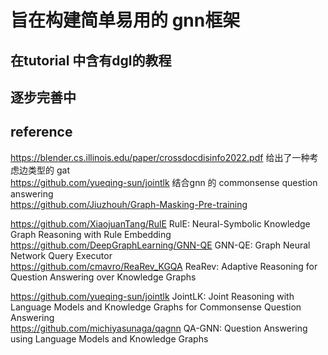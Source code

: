 # 旨在构建简单易用的 gnn框架

## 在tutorial 中含有dgl的教程

## 逐步完善中


## reference
https://blender.cs.illinois.edu/paper/crossdocdisinfo2022.pdf 给出了一种考虑边类型的 gat   
https://github.com/yueqing-sun/jointlk 结合gnn 的 commonsense question answering   
https://github.com/Jiuzhouh/Graph-Masking-Pre-training 

https://github.com/XiaojuanTang/RulE    RulE: Neural-Symbolic Knowledge Graph Reasoning with Rule Embedding   
https://github.com/DeepGraphLearning/GNN-QE    GNN-QE: Graph Neural Network Query Executor   
https://github.com/cmavro/ReaRev_KGQA ReaRev: Adaptive Reasoning for Question Answering over Knowledge
Graphs   

https://github.com/yueqing-sun/jointlk JointLK: Joint Reasoning with Language Models and Knowledge Graphs for Commonsense Question Answering   
https://github.com/michiyasunaga/qagnn  QA-GNN: Question Answering using Language Models and Knowledge Graphs
